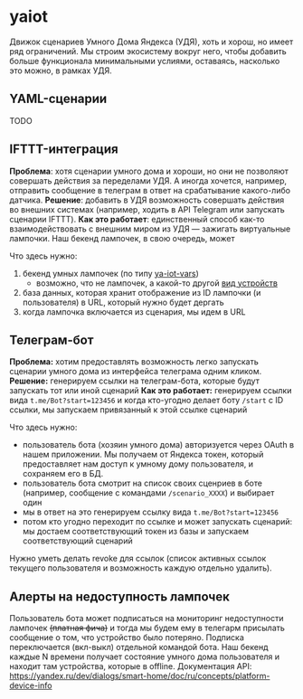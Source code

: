 # yaiot

Движок сценариев Умного Дома Яндекса (УДЯ), хоть и хорош, но имеет ряд ограничений. Мы строим экосистему вокруг него, чтобы добавить больше функционала минимальными услиями, оставаясь, насколько это можно, в рамках УДЯ.

## YAML-сценарии

TODO

## IFTTT-интеграция

**Проблема**: хотя сценарии умного дома и хороши, но они не позволяют совершать действия за переделами УДЯ. А иногда хочется, например, отправить сообщение в телеграм в ответ на срабатывание какого-либо датчика.
**Решение**: добавить в УДЯ возможность совершать действия во внешних системах (например, ходить в API Telegram или запускать сценарии IFTTT).
**Как это работает**: единственный способ как-то взаимодействовать с внешним миром из УДЯ — зажигать виртуальные лампочки. Наш бекенд лампочек, в свою очередь, может 

Что здесь нужно:
1. бекенд умных лампочек (по типу [ya-iot-vars](https://github.com/iliakonnov/ya-iot-vars))
	* возможно, что не лампочек, а какой-то другой [вид устройств](https://yandex.ru/dev/dialogs/smart-home/doc/ru/concepts/device-types)
2. база данных, которая хранит отображение из ID лампочки (и пользователя) в URL, который нужно будет дергать
3. когда лампочка включается из сценария, мы идем в URL

## Телеграм-бот

**Проблема:** хотим предоставлять возможность легко запускать сценарии умного дома из интерфейса телеграма одним кликом.
**Решение:** генерируем ссылки на телеграм-бота, которые будут запускать тот или иной сценарий
**Как это работает:** генерируем ссылки вида `t.me/Bot?start=123456` и когда кто-угодно делает боту `/start` с ID ссылки, мы запускаем привязанный к этой ссылке сценарий

Что здесь нужно:
* пользователь бота (хозяин умного дома) авторизуется через OAuth в нашем приложении. Мы получаем от Яндекса токен, который предоставляет нам доступ к умному дому пользователя, и сохраняем его в БД.
* пользователь бота смотрит на список своих сценриев в боте (например, сообщение с командами `/scenario_XXXX`) и выбирает один
* мы в ответ на это генерируем ссылку вида `t.me/Bot?start=123456`
* потом кто угодно переходит по ссылке и может запускать сценарий: мы достаем соответствующий токен из базы и запускаем соответствующий сценарий

Нужно уметь делать revoke для ссылок (список активных ссылок текущего пользователя и возможность каждую отдельно удалить).

## Алерты на недоступность лампочек

Пользователь бота может подписаться на мониторинг недоступности лампочек ~~(платная фича)~~ и тогда мы будем ему в телегарм присылать сообщение о том, что устройство было потеряно.
Подписка переключается (вкл-выкл) отдельной командой бота.
Наш бекенд каждые N времени получает состояние умного дома пользователя и находит там устройства, которые в offline.
Документация API: https://yandex.ru/dev/dialogs/smart-home/doc/ru/concepts/platform-device-info
<!--stackedit_data:
eyJoaXN0b3J5IjpbMTkzNDY5MjkzLDE2NDM3MDQ3OTFdfQ==
-->